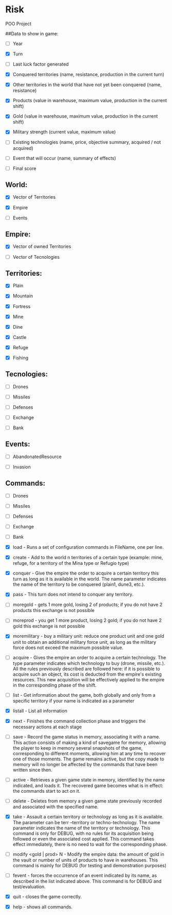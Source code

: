 # Risk
POO Project


##Data to show in game:

- [ ] Year
- [x] Turn
- [ ] Last luck factor generated
- [x] Conquered territories (name, resistance, production in the current turn)
- [x] Other territories in the world that have not yet been conquered (name, resistance)
- [x] Products (value in warehouse, maximum value, production in the current shift)
- [x] Gold (value in warehouse, maximum value, production in the current shift)
- [x] Military strength (current value, maximum value)
- [ ] Existing technologies (name, price, objective summary, acquired / not acquired)
- [ ] Event that will occur (name, summary of effects)
- [ ] Final score


## World: 

- [x] Vector of Territories
- [x] Empire
- [ ] Events


## Empire: 

- [x] Vector of owned Territories
- [ ] Vector of Tecnologies


## Territories: 

- [x] Plain
- [x] Mountain
- [x] Fortress
- [x] Mine
- [x] Dine
- [x] Castle
- [x] Refuge
- [x] Fishing


## Tecnologies:

- [ ] Drones
- [ ] Missiles
- [ ] Defenses
- [ ] Exchange
- [ ] Bank


## Events:

- [ ] AbandonatedResource
- [ ] Invasion


## Commands:

- [ ] Drones
- [ ] Missiles
- [ ] Defenses
- [ ] Exchange
- [ ] Bank

- [x] load <FileName> - Runs a set of configuration commands in FileName, one per line. 
- [x] create <type> <n> - Add to the world n territories of a certain type (example: mine, refuge, for a territory of the Mina type or Refugio type) 
- [x] conquer <name> - Give the empire the order to acquire a certain territory this turn as long as it is available in the world. The name parameter indicates the name of the territory to be conquered (plain1, dune3, etc.). 
- [x] pass - This turn does not intend to conquer any territory. 
- [ ] moregold - gets 1 more gold, losing 2 of products; if you do not have 2 products this exchange is not possible 
- [ ] moreprod - you get 1 more product, losing 2 gold; if you do not have 2 gold this exchange is not possible 
- [x] moremilitary - buy a military unit: reduce one product unit and one gold unit to obtain an additional military force unit, as long as the military force does not exceed the maximum possible value. 
- [ ] acquire <type> - Gives the empire an order to acquire a certain technology. The type parameter indicates which technology to buy (drone, missile, etc.). All the rules previously described are followed here: if it is possible to acquire such an object, its cost is deducted from the empire's existing resources. This new acquisition will be effectively applied to the empire in the corresponding phase of the shift. 
- [ ] list <name> - Get information about the game, both globally and only from a specific territory if your name is indicated as a parameter 
- [x] listall - List all information
- [x] next - Finishes the command collection phase and triggers the necessary actions at each stage
- [ ] save <name> - Record the game status in memory, associating it with a name. This action consists of making a kind of savegame for memory, allowing the player to keep in memory several snapshots of the game, corresponding to different moments, allowing him at any time to recover one of those moments. The game remains active, but the copy made to memory will no longer be affected by the commands that have been written since then. 
- [ ] active <name> - Retrieves a given game state in memory, identified by the name indicated, and loads it. The recovered game becomes what is in effect: the commands start to act on it. 
- [ ] delete <name> - Deletes from memory a given game state previously recorded and associated with the specified name. 
- [x] take <qual> <name> - Assault a certain territory or technology as long as it is available. The parameter can be terr –territory or techno-technology. The name parameter indicates the name of the territory or technology. This command is only for DEBUG, with no rules for its acquisition being followed or even the associated cost applied. This command takes effect immediately, there is no need to wait for the corresponding phase. 
- [ ] modify <gold | prod> N - Modify the empire data: the amount of gold in the vault or number of units of products to have in warehouses. This command is mainly for DEBUG (for testing and demonstration purposes) 
- [ ] fevent <event-name> - forces the occurrence of an event indicated by its name, as described in the list indicated above. This command is for DEBUG and test/evaluation.
- [x] quit - closes the game correctly.
- [x] help - shows all commands.


